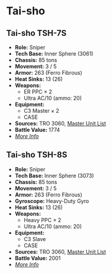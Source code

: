 # Tai-sho
## Tai-sho TSH-7S
- **Role:** Sniper
- **Tech Base:** Inner Sphere (3061)
- **Chassis:** 85 tons
- **Movement:** 3 / 5
- **Armor:** 263 (Ferro Fibrous)
- **Heat Sinks:** 13 (26)
- **Weapons:**
  - ER PPC × 2
  - Ultra AC/10 (ammo: 20)
- **Equipment:**
  - C3 Master × 2
  - CASE
- **Sources:** TRO 3060, [Master Unit List](http://masterunitlist.info/Unit/Details/3150/tai-sho-tsh-7s)
- **Battle Value:** 1774
- [*More Info*](tai-sho/tai-sho_tsh-7s.md)

## Tai-sho TSH-8S
- **Role:** Sniper
- **Tech Base:** Inner Sphere (3073)
- **Chassis:** 85 tons
- **Movement:** 3 / 5
- **Armor:** 263 (Ferro Fibrous)
- **Gyroscope:** Heavy-Duty Gyro
- **Heat Sinks:** 13 (26)
- **Weapons:**
  - Heavy PPC × 2
  - Ultra AC/10 (ammo: 20)
- **Equipment:**
  - C3 Slave
  - CASE
- **Sources:** TRO 3060, [Master Unit List](http://masterunitlist.info/Unit/Details/3151/tai-sho-tsh-8s)
- **Battle Value:** 2001
- [*More Info*](tai-sho/tai-sho_tsh-8s.md)


